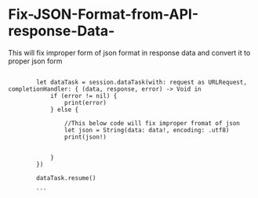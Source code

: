 # Fix-JSON-Format-from-API-response-Data-
This will fix improper form of json format in response data and convert it to proper json form


```

        let dataTask = session.dataTask(with: request as URLRequest, completionHandler: { (data, response, error) -> Void in
            if (error != nil) {
                print(error)
            } else {
                
                //This below code will fix improper fromat of json 
                let json = String(data: data!, encoding: .utf8)
                print(json!)
                
                
            }
        })
        
        dataTask.resume()
        
        ```
